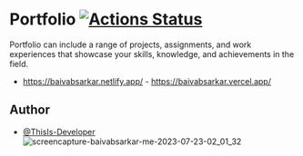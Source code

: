 # Portfolio [![Actions Status](https://github.com/cfgnunes/numerical-methods-python/workflows/build/badge.svg)](https://github.com/ThisIs-Developer/Portfolio)

Portfolio can include a range of projects, assignments, and work experiences that showcase your skills, knowledge, and achievements in the field. 
 * https://baivabsarkar.netlify.app/ - https://baivabsarkar.vercel.app/
## Author
- [@ThisIs-Developer](https://github.com/ThisIs-Developer)
![screencapture-baivabsarkar-me-2023-07-23-02_01_32](https://github.com/ThisIs-Developer/Portfolio/assets/109382325/fa651374-cf69-4e2c-97ef-a93b8e0f28f0)
